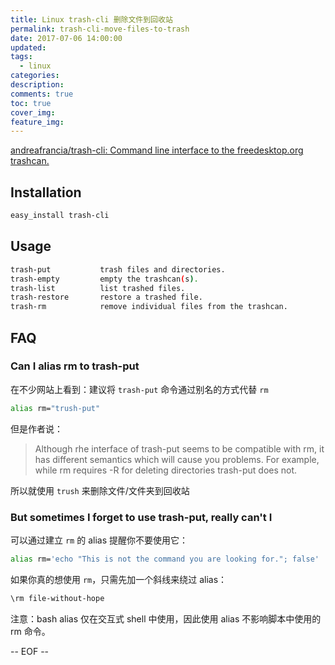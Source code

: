 ```yaml
---
title: Linux trash-cli 删除文件到回收站
permalink: trash-cli-move-files-to-trash
date: 2017-07-06 14:00:00
updated:
tags:
  - linux
categories:
description:
comments: true
toc: true
cover_img:
feature_img:
---
```


[andreafrancia/trash-cli: Command line interface to the freedesktop.org trashcan.](https://github.com/andreafrancia/trash-cli)

## Installation

```bash
easy_install trash-cli
```

<!-- more -->

## Usage

```bash
trash-put           trash files and directories.
trash-empty         empty the trashcan(s).
trash-list          list trashed files.
trash-restore       restore a trashed file.
trash-rm            remove individual files from the trashcan.
```

## FAQ

### Can I alias rm to trash-put

在不少网站上看到：建议将 `trash-put` 命令通过别名的方式代替 `rm`

```bash
alias rm="trush-put"
```

但是作者说：

> Although rhe interface of trash-put seems to be compatible with rm, it has different semantics which will cause you problems. For example, while rm requires -R for deleting directories trash-put does not.

所以就使用 `trush` 来删除文件/文件夹到回收站

### But sometimes I forget to use trash-put, really can't I

可以通过建立 `rm` 的 alias 提醒你不要使用它：

```bash
alias rm='echo "This is not the command you are looking for."; false'
```

如果你真的想使用 `rm`，只需先加一个斜线来绕过 alias：

```bash
\rm file-without-hope
```

注意：bash alias 仅在交互式 shell 中使用，因此使用 alias 不影响脚本中使用的 rm 命令。

-- EOF --
